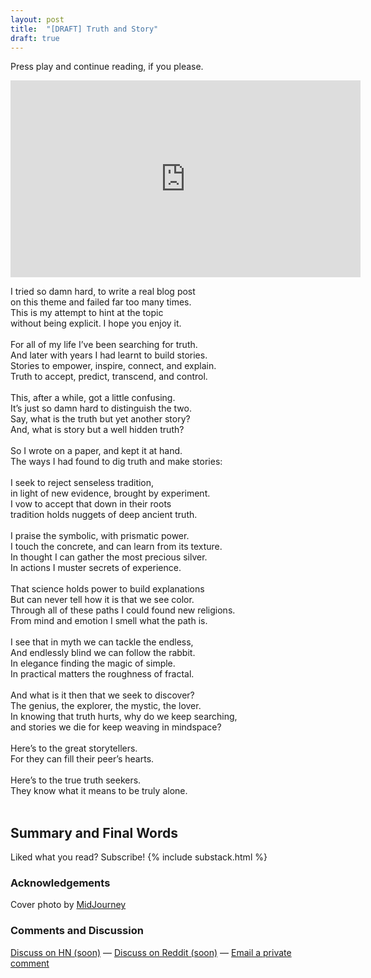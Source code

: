 ```yaml
---
layout: post
title:  "[DRAFT] Truth and Story"
draft: true
---
```

Press play and continue reading, if you please.
<div class="embed-responsive">
	<iframe width="560" height="315" src="https://www.youtube.com/embed/BoYVhB5_MM8?loop=1" title="YouTube video player" frameborder="0"  allow="accelerometer; autoplay; clipboard-write; encrypted-media; gyroscope; picture-in-picture" allowfullscreen></iframe>
</div>

I tried so damn hard, to write a real blog post<br />
on this theme and failed far too many times.<br />
This is my attempt to hint at the topic<br />
without being explicit. I hope you enjoy it.<br />
<br />
For all of my life I’ve been searching for truth. <br />
And later with years I had learnt to build stories.<br />
Stories to empower, inspire, connect, and explain.<br />
Truth to accept, predict, transcend, and control.<br />
<br />
This, after a while, got a little confusing.<br />
It’s just so damn hard to distinguish the two.<br />
Say, what is the truth but yet another story?<br />
And, what is story but a well hidden truth?<br />
<br />
So I wrote on a paper, and kept it at hand.<br />
The ways I had found to dig truth and make stories:<br />
<br />
I seek to reject senseless tradition,<br />
in light of new evidence, brought by experiment.<br />
I vow to accept that down in their roots<br />
tradition holds nuggets of deep ancient truth.<br />
<br />
I praise the symbolic, with prismatic power.<br />
I touch the concrete, and can learn from its texture.<br />
In thought I can gather the most precious silver.<br />
In actions I muster secrets of experience.<br />
<br />
That science holds power to build explanations<br />
But can never tell how it is that we see color.<br />
Through all of these paths I could found new religions.<br />
From mind and emotion I smell what the path is.<br />
<br />
I see that in myth we can tackle the endless,<br />
And endlessly blind we can follow the rabbit.<br />
In elegance finding the magic of simple.<br />
In practical matters the roughness of fractal. <br />
<br />
And what is it then that we seek to discover?<br />
The genius, the explorer, the mystic, the lover.<br />
In knowing that truth hurts, why do we keep searching, <br />
and stories we die for keep weaving in mindspace?<br />
<br />
Here’s to the great storytellers.<br />
For they can fill their peer’s hearts.<br />
<br />
Here’s to the true truth seekers. <br />
They know what it means to be truly alone.<br />
<br />


## Summary and Final Words 

Liked what you read? Subscribe!
{% include substack.html %}

### Acknowledgements
Cover photo by <a href="https://www.midjourney.com/">MidJourney</a>
  
### Comments and Discussion
[Discuss on HN (soon)]() — [Discuss on Reddit (soon)]() — [Email a private comment](mailto:truth-and-story@maraoz.com)


